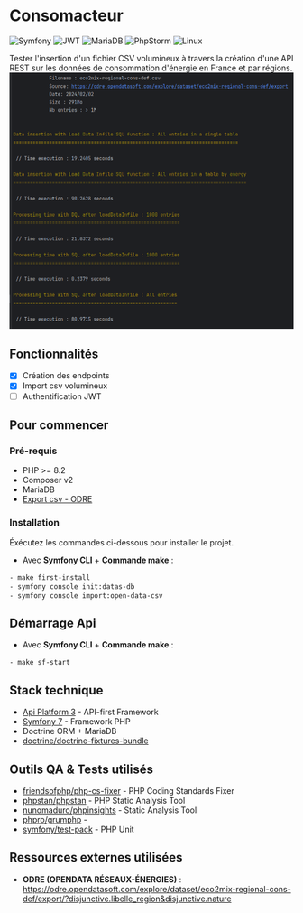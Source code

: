 # Consomacteur

![Symfony](https://img.shields.io/badge/symfony-%23000000.svg?style=for-the-badge&logo=symfony&logoColor=white)
![JWT](https://img.shields.io/badge/JWT-black?style=for-the-badge&logo=JSON%20web%20tokens)
![MariaDB](https://img.shields.io/badge/MariaDB-003545?style=for-the-badge&logo=mariadb&logoColor=white)
![PhpStorm](https://img.shields.io/badge/phpstorm-143?style=for-the-badge&logo=phpstorm&logoColor=black&color=black&labelColor=darkorchid)
![Linux](https://img.shields.io/badge/Linux-FCC624?style=for-the-badge&logo=linux&logoColor=black)

Tester l'insertion d'un fichier CSV volumineux à travers la création d'une API REST sur les données de consommation d'énergie en France et par régions.
![My Image](20240207_Tests.png)

## Fonctionnalités
- [x] Création des endpoints
- [x] Import csv volumineux
- [ ] Authentification JWT

## Pour commencer

### Pré-requis

- PHP >= 8.2
- Composer v2
- MariaDB
- [Export csv - ODRE](https://odre.opendatasoft.com/explore/dataset/eco2mix-regional-cons-def/export/?disjunctive.libelle_region&disjunctive.nature) 

### Installation

Éxécutez les commandes ci-dessous pour installer le projet.

* Avec **Symfony CLI** +  **Commande make** :
```
- make first-install
- symfony console init:datas-db
- symfony console import:open-data-csv
```

## Démarrage Api

* Avec **Symfony CLI** + **Commande make** :
```
- make sf-start 
```

## Stack technique

* [Api Platform 3](https://api-platform.com/) - API-first Framework
* [Symfony 7](https://symfony.com/) - Framework PHP
* Doctrine ORM + MariaDB
* [doctrine/doctrine-fixtures-bundle](https://symfony.com/bundles/DoctrineFixturesBundle/current/index.html)

## Outils QA & Tests utilisés
* [friendsofphp/php-cs-fixer](https://github.com/PHP-CS-Fixer/PHP-CS-Fixer) - PHP Coding Standards Fixer
* [phpstan/phpstan](https://github.com/phpstan/phpstan) - PHP Static Analysis Tool
* [nunomaduro/phpinsights](https://github.com/nunomaduro/phpinsights) - Static Analysis Tool
* [phpro/grumphp](https://github.com/phpro/grumphp) - 
* [symfony/test-pack](https://symfony.com/doc/6.4/testing.html#application-tests) - PHP Unit

## Ressources externes utilisées
* **ODRE (OPENDATA RÉSEAUX-ÉNERGIES)** : https://odre.opendatasoft.com/explore/dataset/eco2mix-regional-cons-def/export/?disjunctive.libelle_region&disjunctive.nature